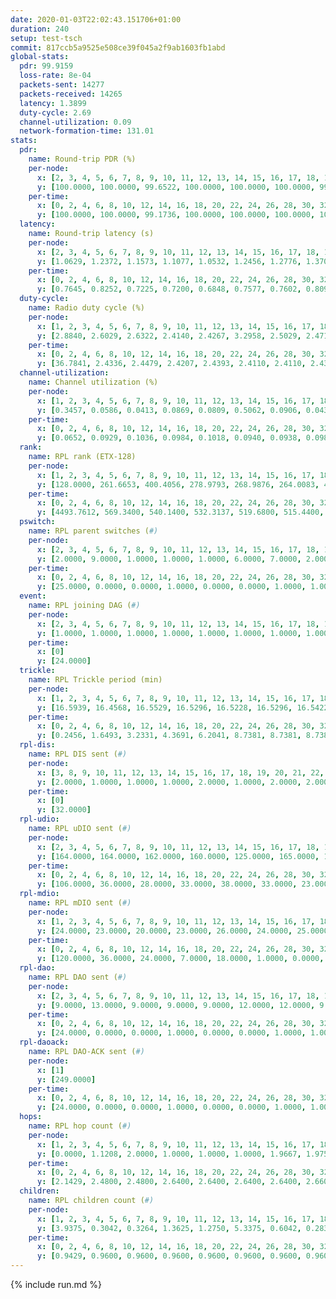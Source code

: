 ```yaml
---
date: 2020-01-03T22:02:43.151706+01:00
duration: 240
setup: test-tsch
commit: 817ccb5a9525e508ce39f045a2f9ab1603fb1abd
global-stats:
  pdr: 99.9159
  loss-rate: 8e-04
  packets-sent: 14277
  packets-received: 14265
  latency: 1.3899
  duty-cycle: 2.69
  channel-utilization: 0.09
  network-formation-time: 131.01
stats:
  pdr:
    name: Round-trip PDR (%)
    per-node:
      x: [2, 3, 4, 5, 6, 7, 8, 9, 10, 11, 12, 13, 14, 15, 16, 17, 18, 19, 20, 21, 22, 23, 24, 25]
      y: [100.0000, 100.0000, 99.6522, 100.0000, 100.0000, 100.0000, 99.8333, 100.0000, 100.0000, 99.6569, 100.0000, 100.0000, 100.0000, 99.5192, 100.0000, 99.8316, 100.0000, 99.6610, 99.8279, 100.0000, 100.0000, 100.0000, 100.0000, 100.0000]
    per-time:
      x: [0, 2, 4, 6, 8, 10, 12, 14, 16, 18, 20, 22, 24, 26, 28, 30, 32, 34, 36, 38, 40, 42, 44, 46, 48, 50, 52, 54, 56, 58, 60, 62, 64, 66, 68, 70, 72, 74, 76, 78, 80, 82, 84, 86, 88, 90, 92, 94, 96, 98, 100, 102, 104, 106, 108, 110, 112, 114, 116, 118, 120, 122, 124, 126, 128, 130, 132, 134, 136, 138, 140, 142, 144, 146, 148, 150, 152, 154, 156, 158, 160, 162, 164, 166, 168, 170, 172, 174, 176, 178, 180, 182, 184, 186, 188, 190, 192, 194, 196, 198, 200, 202, 204, 206, 208, 210, 212, 214, 216, 218, 220, 222, 224, 226, 228, 230, 232, 234, 236, 238]
      y: [100.0000, 100.0000, 99.1736, 100.0000, 100.0000, 100.0000, 100.0000, 100.0000, 100.0000, 100.0000, 100.0000, 100.0000, 100.0000, 100.0000, 100.0000, 100.0000, 99.1736, 99.1667, 100.0000, 100.0000, 100.0000, 100.0000, 100.0000, 100.0000, 100.0000, 99.1667, 100.0000, 100.0000, 100.0000, 100.0000, 99.1667, 100.0000, 100.0000, 99.1667, 100.0000, 100.0000, 100.0000, 100.0000, 100.0000, 100.0000, 100.0000, 100.0000, 100.0000, 100.0000, 100.0000, 100.0000, 100.0000, 100.0000, 100.0000, 100.0000, 100.0000, 100.0000, 100.0000, 100.0000, 100.0000, 100.0000, 100.0000, 100.0000, 100.0000, 100.0000, 100.0000, 100.0000, 100.0000, 100.0000, 100.0000, 100.0000, 100.0000, 100.0000, 100.0000, 100.0000, 100.0000, 100.0000, 100.0000, 98.3333, 100.0000, 100.0000, 100.0000, 100.0000, 100.0000, 100.0000, 100.0000, 100.0000, 100.0000, 100.0000, 98.3333, 100.0000, 100.0000, 100.0000, 100.0000, 100.0000, 100.0000, 100.0000, 100.0000, 100.0000, 100.0000, 100.0000, 100.0000, 100.0000, 100.0000, 100.0000, 100.0000, 100.0000, 100.0000, 100.0000, 100.0000, 100.0000, 100.0000, 100.0000, 100.0000, 100.0000, 100.0000, 100.0000, 98.3333, 100.0000, 100.0000, 100.0000, 100.0000, 100.0000, 100.0000, null]
  latency:
    name: Round-trip latency (s)
    per-node:
      x: [2, 3, 4, 5, 6, 7, 8, 9, 10, 11, 12, 13, 14, 15, 16, 17, 18, 19, 20, 21, 22, 23, 24, 25]
      y: [1.0629, 1.2372, 1.1573, 1.1077, 1.0532, 1.2456, 1.2776, 1.3704, 1.2272, 1.4806, 1.2926, 1.2608, 1.4164, 1.4854, 1.3387, 1.5950, 1.3731, 1.5471, 1.5250, 1.6786, 1.6468, 1.7041, 1.5692, 1.6836]
    per-time:
      x: [0, 2, 4, 6, 8, 10, 12, 14, 16, 18, 20, 22, 24, 26, 28, 30, 32, 34, 36, 38, 40, 42, 44, 46, 48, 50, 52, 54, 56, 58, 60, 62, 64, 66, 68, 70, 72, 74, 76, 78, 80, 82, 84, 86, 88, 90, 92, 94, 96, 98, 100, 102, 104, 106, 108, 110, 112, 114, 116, 118, 120, 122, 124, 126, 128, 130, 132, 134, 136, 138, 140, 142, 144, 146, 148, 150, 152, 154, 156, 158, 160, 162, 164, 166, 168, 170, 172, 174, 176, 178, 180, 182, 184, 186, 188, 190, 192, 194, 196, 198, 200, 202, 204, 206, 208, 210, 212, 214, 216, 218, 220, 222, 224, 226, 228, 230, 232, 234, 236, 238]
      y: [0.7645, 0.8252, 0.7225, 0.7200, 0.6848, 0.7577, 0.7602, 0.8093, 0.7961, 0.6893, 0.7194, 0.9024, 0.7629, 0.7633, 0.7051, 0.7662, 0.7661, 0.9992, 0.9247, 0.8439, 0.7037, 0.7121, 0.7725, 1.5307, 1.2869, 1.0435, 0.8655, 0.8981, 0.8763, 1.5791, 1.5477, 1.5595, 1.3601, 1.1150, 0.8296, 1.5019, 1.5728, 1.6039, 1.5322, 1.5269, 1.3557, 1.5586, 1.5797, 1.5877, 1.5396, 1.5985, 1.5373, 1.5885, 1.6050, 1.5797, 1.5556, 1.5681, 1.5458, 1.5694, 1.5599, 1.5644, 1.5529, 1.5584, 1.5883, 1.5460, 1.5963, 1.5901, 1.5804, 1.6098, 1.5848, 1.6186, 1.6198, 1.6246, 1.5938, 1.5680, 1.6032, 1.5678, 1.5977, 1.5712, 1.5336, 1.6395, 1.6137, 1.5565, 1.6412, 1.5905, 1.6405, 1.6344, 1.6742, 1.6418, 1.6244, 1.5902, 1.5673, 1.5770, 1.5646, 1.5947, 1.5728, 1.5686, 1.5972, 1.6552, 1.6169, 1.5624, 1.5913, 1.5766, 1.5942, 1.5638, 1.6599, 1.6411, 1.6445, 1.5751, 1.5577, 1.6361, 1.5780, 1.5177, 1.6234, 1.5958, 1.6201, 1.5933, 1.6369, 1.5629, 1.5435, 1.5618, 1.5406, 1.6113, 1.5493, null]
  duty-cycle:
    name: Radio duty cycle (%)
    per-node:
      x: [1, 2, 3, 4, 5, 6, 7, 8, 9, 10, 11, 12, 13, 14, 15, 16, 17, 18, 19, 20, 21, 22, 23, 24, 25]
      y: [2.8840, 2.6029, 2.6322, 2.4140, 2.4267, 3.2958, 2.5029, 2.4719, 2.5761, 2.6057, 2.6236, 2.6009, 2.9589, 2.6940, 2.5845, 2.8083, 2.6093, 2.5605, 2.7082, 2.7614, 2.7382, 2.7685, 2.9976, 2.6978, 2.8307]
    per-time:
      x: [0, 2, 4, 6, 8, 10, 12, 14, 16, 18, 20, 22, 24, 26, 28, 30, 32, 34, 36, 38, 40, 42, 44, 46, 48, 50, 52, 54, 56, 58, 60, 62, 64, 66, 68, 70, 72, 74, 76, 78, 80, 82, 84, 86, 88, 90, 92, 94, 96, 98, 100, 102, 104, 106, 108, 110, 112, 114, 116, 118, 120, 122, 124, 126, 128, 130, 132, 134, 136, 138, 140, 142, 144, 146, 148, 150, 152, 154, 156, 158, 160, 162, 164, 166, 168, 170, 172, 174, 176, 178, 180, 182, 184, 186, 188, 190, 192, 194, 196, 198, 200, 202, 204, 206, 208, 210, 212, 214, 216, 218, 220, 222, 224, 226, 228, 230, 232, 234, 236, 238]
      y: [36.7841, 2.4336, 2.4479, 2.4207, 2.4393, 2.4110, 2.4110, 2.4302, 2.4271, 2.4221, 2.4213, 2.4072, 2.4236, 2.4158, 2.4317, 2.4071, 2.4129, 2.4133, 2.4085, 2.4052, 2.4001, 2.3992, 2.4093, 2.4077, 2.4128, 2.4079, 2.4116, 2.4088, 2.4106, 2.4234, 2.4103, 2.4040, 2.4182, 2.4113, 2.4187, 2.3988, 2.4205, 2.3981, 2.4056, 2.3966, 2.3971, 2.4139, 2.4186, 2.4140, 2.4109, 2.3993, 2.4111, 2.4053, 2.4245, 2.4041, 2.4139, 2.4034, 2.4038, 2.4007, 2.4011, 2.3944, 2.4003, 2.4021, 2.3951, 2.4104, 2.3903, 2.4118, 2.4152, 2.3949, 2.4096, 2.3996, 2.4101, 2.4099, 2.4248, 2.3965, 2.4009, 2.4012, 2.4046, 2.4056, 2.3806, 2.3916, 2.4103, 2.4117, 2.4012, 2.3985, 2.4072, 2.3941, 2.4131, 2.3974, 2.4089, 2.4050, 2.4124, 2.3999, 2.3951, 2.3975, 2.4014, 2.4094, 2.4075, 2.4148, 2.4143, 2.4078, 2.4028, 2.4051, 2.4054, 2.3943, 2.4127, 2.4101, 2.4175, 2.4221, 2.4057, 2.3980, 2.4089, 2.3973, 2.3772, 2.3878, 2.3963, 2.4052, 2.3986, 2.4061, 2.3944, 2.3976, 2.4176, 2.3953, 2.4167, 2.4030]
  channel-utilization:
    name: Channel utilization (%)
    per-node:
      x: [1, 2, 3, 4, 5, 6, 7, 8, 9, 10, 11, 12, 13, 14, 15, 16, 17, 18, 19, 20, 21, 22, 23, 24, 25]
      y: [0.3457, 0.0586, 0.0413, 0.0869, 0.0809, 0.5062, 0.0906, 0.0435, 0.0451, 0.0354, 0.0322, 0.0631, 0.2108, 0.0322, 0.0396, 0.1300, 0.0332, 0.1071, 0.0336, 0.0609, 0.0332, 0.0365, 0.0323, 0.0316, 0.0332]
    per-time:
      x: [0, 2, 4, 6, 8, 10, 12, 14, 16, 18, 20, 22, 24, 26, 28, 30, 32, 34, 36, 38, 40, 42, 44, 46, 48, 50, 52, 54, 56, 58, 60, 62, 64, 66, 68, 70, 72, 74, 76, 78, 80, 82, 84, 86, 88, 90, 92, 94, 96, 98, 100, 102, 104, 106, 108, 110, 112, 114, 116, 118, 120, 122, 124, 126, 128, 130, 132, 134, 136, 138, 140, 142, 144, 146, 148, 150, 152, 154, 156, 158, 160, 162, 164, 166, 168, 170, 172, 174, 176, 178, 180, 182, 184, 186, 188, 190, 192, 194, 196, 198, 200, 202, 204, 206, 208, 210, 212, 214, 216, 218, 220, 222, 224, 226, 228, 230, 232, 234, 236, 238]
      y: [0.0652, 0.0929, 0.1036, 0.0984, 0.1018, 0.0940, 0.0938, 0.0988, 0.0991, 0.0980, 0.0975, 0.0915, 0.0994, 0.0952, 0.1012, 0.0873, 0.0908, 0.0900, 0.0899, 0.0891, 0.0864, 0.0863, 0.0883, 0.0894, 0.0902, 0.0881, 0.0899, 0.0904, 0.0917, 0.0979, 0.0919, 0.0882, 0.0933, 0.0911, 0.0943, 0.0842, 0.0951, 0.0860, 0.0898, 0.0846, 0.0832, 0.0915, 0.0937, 0.0916, 0.0914, 0.0860, 0.0916, 0.0892, 0.0964, 0.0866, 0.0904, 0.0859, 0.0870, 0.0866, 0.0860, 0.0842, 0.0852, 0.0870, 0.0827, 0.0915, 0.0812, 0.0887, 0.0959, 0.0844, 0.0912, 0.0857, 0.0905, 0.0913, 0.0963, 0.0830, 0.0874, 0.0881, 0.0894, 0.0938, 0.0813, 0.0834, 0.0887, 0.0929, 0.0885, 0.0886, 0.0916, 0.0862, 0.0961, 0.0876, 0.0919, 0.0913, 0.0922, 0.0858, 0.0863, 0.0864, 0.0871, 0.0905, 0.0894, 0.0918, 0.0920, 0.0891, 0.0863, 0.0876, 0.0900, 0.0847, 0.0938, 0.0917, 0.0943, 0.0960, 0.0883, 0.0857, 0.0908, 0.0868, 0.0779, 0.0834, 0.0882, 0.0879, 0.0870, 0.0914, 0.0856, 0.0861, 0.0946, 0.0841, 0.0920, 0.0884]
  rank:
    name: RPL rank (ETX-128)
    per-node:
      x: [1, 2, 3, 4, 5, 6, 7, 8, 9, 10, 11, 12, 13, 14, 15, 16, 17, 18, 19, 20, 21, 22, 23, 24, 25]
      y: [128.0000, 261.6653, 400.4056, 278.9793, 268.9876, 264.0083, 414.8049, 442.5101, 417.7025, 679.9835, 805.6275, 414.7571, 423.8848, 564.6420, 538.3902, 459.9793, 825.1796, 543.1148, 569.8560, 595.7541, 603.5353, 590.1708, 965.1895, 685.8554, 690.1281]
    per-time:
      x: [0, 2, 4, 6, 8, 10, 12, 14, 16, 18, 20, 22, 24, 26, 28, 30, 32, 34, 36, 38, 40, 42, 44, 46, 48, 50, 52, 54, 56, 58, 60, 62, 64, 66, 68, 70, 72, 74, 76, 78, 80, 82, 84, 86, 88, 90, 92, 94, 96, 98, 100, 102, 104, 106, 108, 110, 112, 114, 116, 118, 120, 122, 124, 126, 128, 130, 132, 134, 136, 138, 140, 142, 144, 146, 148, 150, 152, 154, 156, 158, 160, 162, 164, 166, 168, 170, 172, 174, 176, 178, 180, 182, 184, 186, 188, 190, 192, 194, 196, 198, 200, 202, 204, 206, 208, 210, 212, 214, 216, 218, 220, 222, 224, 226, 228, 230, 232, 234, 236, 238]
      y: [4493.7612, 569.3400, 540.1400, 532.3137, 519.6800, 515.4400, 513.4706, 508.7647, 503.2157, 504.1154, 499.6863, 490.0800, 493.1154, 481.6863, 472.3000, 468.1800, 463.8800, 460.9200, 465.0600, 465.3600, 462.0800, 462.2600, 468.4902, 463.3000, 467.3800, 461.7600, 473.7800, 470.3600, 469.3200, 471.9412, 467.2800, 461.7400, 472.9200, 474.4000, 471.1765, 468.3400, 470.7200, 473.8824, 467.9231, 462.7400, 466.0400, 476.6667, 494.2745, 501.4000, 494.4615, 492.8600, 493.6078, 480.5179, 463.5294, 458.1000, 458.4000, 456.1600, 455.0000, 453.2549, 454.9200, 453.9000, 453.8868, 452.9800, 449.7400, 452.1000, 451.2200, 452.9608, 453.3200, 452.0000, 454.2549, 451.0000, 448.6400, 453.6000, 456.0200, 458.0000, 456.7200, 456.4800, 461.1000, 463.7500, 462.4000, 460.4800, 457.4200, 457.5294, 457.1400, 456.3800, 455.4200, 457.5600, 460.3846, 461.8431, 452.5294, 456.8039, 474.5200, 472.0200, 472.1400, 469.8627, 478.1923, 455.9231, 460.2500, 455.9800, 462.4706, 461.2200, 465.0400, 464.8200, 467.5192, 464.1569, 467.9020, 462.1569, 462.9400, 466.9434, 464.2400, 464.4800, 465.8235, 459.0800, 458.8235, 459.1600, 466.5600, 473.2200, 473.8200, 479.1538, 478.7059, 481.8519, 468.2745, 458.8431, 459.3600, 455.4000]
  pswitch:
    name: RPL parent switches (#)
    per-node:
      x: [2, 3, 4, 5, 6, 7, 8, 9, 10, 11, 12, 13, 14, 15, 16, 17, 18, 19, 20, 21, 22, 23, 24, 25]
      y: [2.0000, 9.0000, 1.0000, 1.0000, 1.0000, 6.0000, 7.0000, 2.0000, 3.0000, 7.0000, 7.0000, 3.0000, 4.0000, 6.0000, 1.0000, 5.0000, 4.0000, 4.0000, 5.0000, 2.0000, 1.0000, 9.0000, 3.0000, 3.0000]
    per-time:
      x: [0, 2, 4, 6, 8, 10, 12, 14, 16, 18, 20, 22, 24, 26, 28, 30, 32, 34, 36, 38, 40, 42, 44, 46, 48, 50, 52, 54, 56, 58, 60, 62, 64, 66, 68, 70, 72, 74, 76, 78, 80, 82, 84, 86, 88, 90, 92, 94, 96, 98, 100, 102, 104, 106, 108, 110, 112, 114, 116, 118, 120, 122, 124, 126, 128, 130, 132, 134, 136, 138, 140, 142, 144, 146, 148, 150, 152, 154, 156, 158, 160, 162, 164, 166, 168, 170, 172, 174, 176, 178, 180, 182, 184, 186, 188, 190, 192, 194, 196, 198, 200, 202, 204, 206, 208, 210, 212, 214, 216, 218, 220, 222, 224, 226, 228, 230, 232, 234]
      y: [25.0000, 0.0000, 0.0000, 1.0000, 0.0000, 0.0000, 1.0000, 1.0000, 1.0000, 2.0000, 1.0000, 0.0000, 2.0000, 1.0000, 0.0000, 0.0000, 0.0000, 0.0000, 0.0000, 0.0000, 0.0000, 0.0000, 1.0000, 0.0000, 0.0000, 0.0000, 0.0000, 0.0000, 0.0000, 1.0000, 0.0000, 0.0000, 0.0000, 0.0000, 1.0000, 0.0000, 0.0000, 1.0000, 2.0000, 0.0000, 0.0000, 1.0000, 1.0000, 0.0000, 2.0000, 0.0000, 1.0000, 6.0000, 1.0000, 0.0000, 0.0000, 0.0000, 0.0000, 1.0000, 0.0000, 0.0000, 3.0000, 0.0000, 0.0000, 0.0000, 0.0000, 1.0000, 0.0000, 1.0000, 1.0000, 1.0000, 0.0000, 0.0000, 0.0000, 0.0000, 0.0000, 0.0000, 0.0000, 2.0000, 0.0000, 0.0000, 0.0000, 1.0000, 0.0000, 0.0000, 0.0000, 0.0000, 2.0000, 1.0000, 1.0000, 1.0000, 0.0000, 0.0000, 0.0000, 1.0000, 2.0000, 2.0000, 2.0000, 0.0000, 1.0000, 0.0000, 0.0000, 0.0000, 2.0000, 1.0000, 1.0000, 1.0000, 0.0000, 3.0000, 0.0000, 0.0000, 1.0000, 0.0000, 1.0000, 0.0000, 0.0000, 0.0000, 0.0000, 2.0000, 1.0000, 4.0000, 1.0000, 1.0000]
  event:
    name: RPL joining DAG (#)
    per-node:
      x: [2, 3, 4, 5, 6, 7, 8, 9, 10, 11, 12, 13, 14, 15, 16, 17, 18, 19, 20, 21, 22, 23, 24, 25]
      y: [1.0000, 1.0000, 1.0000, 1.0000, 1.0000, 1.0000, 1.0000, 1.0000, 1.0000, 1.0000, 1.0000, 1.0000, 1.0000, 1.0000, 1.0000, 1.0000, 1.0000, 1.0000, 1.0000, 1.0000, 1.0000, 1.0000, 1.0000, 1.0000]
    per-time:
      x: [0]
      y: [24.0000]
  trickle:
    name: RPL Trickle period (min)
    per-node:
      x: [1, 2, 3, 4, 5, 6, 7, 8, 9, 10, 11, 12, 13, 14, 15, 16, 17, 18, 19, 20, 21, 22, 23, 24, 25]
      y: [16.5939, 16.4568, 16.5529, 16.5296, 16.5228, 16.5296, 16.5422, 16.4929, 16.5267, 16.4941, 16.5454, 16.5460, 16.5304, 16.5660, 16.5419, 16.5222, 16.5021, 16.5342, 16.6020, 16.5877, 16.5947, 16.5729, 16.5492, 16.5984, 16.5431]
    per-time:
      x: [0, 2, 4, 6, 8, 10, 12, 14, 16, 18, 20, 22, 24, 26, 28, 30, 32, 34, 36, 38, 40, 42, 44, 46, 48, 50, 52, 54, 56, 58, 60, 62, 64, 66, 68, 70, 72, 74, 76, 78, 80, 82, 84, 86, 88, 90, 92, 94, 96, 98, 100, 102, 104, 106, 108, 110, 112, 114, 116, 118, 120, 122, 124, 126, 128, 130, 132, 134, 136, 138, 140, 142, 144, 146, 148, 150, 152, 154, 156, 158, 160, 162, 164, 166, 168, 170, 172, 174, 176, 178, 180, 182, 184, 186, 188, 190, 192, 194, 196, 198, 200, 202, 204, 206, 208, 210, 212, 214, 216, 218, 220, 222, 224, 226, 228, 230, 232, 234, 236, 238]
      y: [0.2456, 1.6493, 3.2331, 4.3691, 6.2041, 8.7381, 8.7381, 8.7381, 8.7381, 17.1402, 17.4763, 17.4763, 17.4763, 17.4763, 17.4763, 17.4763, 17.4763, 17.4763, 17.4763, 17.4763, 17.4763, 17.4763, 17.4763, 17.4763, 17.4763, 17.4763, 17.4763, 17.4763, 17.4763, 17.4763, 17.4763, 17.4763, 17.4763, 17.4763, 17.4763, 17.4763, 17.4763, 17.4763, 17.4763, 17.4763, 17.4763, 17.4763, 17.4763, 17.4763, 17.4763, 17.4763, 17.4763, 17.4763, 17.4763, 17.4763, 17.4763, 17.4763, 17.4763, 17.4763, 17.4763, 17.4763, 17.4763, 17.4763, 17.4763, 17.4763, 17.4763, 17.4763, 17.4763, 17.4763, 17.4763, 17.4763, 17.4763, 17.4763, 17.4763, 17.4763, 17.4763, 17.4763, 17.4763, 17.4763, 17.4763, 17.4763, 17.4763, 17.4763, 17.4763, 17.4763, 17.4763, 17.4763, 17.4763, 17.4763, 17.4763, 17.4763, 17.4763, 17.4763, 17.4763, 17.4763, 17.4763, 17.4763, 17.4763, 17.4763, 17.4763, 17.4763, 17.4763, 17.4763, 17.4763, 17.4763, 17.4763, 17.4763, 17.4763, 17.4763, 17.4763, 17.4763, 17.4763, 17.4763, 17.4763, 17.4763, 17.4763, 17.4763, 17.4763, 17.4763, 17.4763, 17.4763, 17.4763, 17.4763, 17.4763, 17.4763]
  rpl-dis:
    name: RPL DIS sent (#)
    per-node:
      x: [3, 8, 9, 10, 11, 12, 13, 14, 15, 16, 17, 18, 19, 20, 21, 22, 23, 24, 25]
      y: [2.0000, 1.0000, 1.0000, 1.0000, 2.0000, 1.0000, 2.0000, 2.0000, 1.0000, 1.0000, 2.0000, 2.0000, 2.0000, 2.0000, 2.0000, 1.0000, 3.0000, 2.0000, 2.0000]
    per-time:
      x: [0]
      y: [32.0000]
  rpl-udio:
    name: RPL uDIO sent (#)
    per-node:
      x: [2, 3, 4, 5, 6, 7, 8, 9, 10, 11, 12, 13, 14, 15, 16, 17, 18, 19, 20, 21, 22, 23, 24, 25]
      y: [164.0000, 164.0000, 162.0000, 160.0000, 125.0000, 165.0000, 158.0000, 160.0000, 166.0000, 167.0000, 167.0000, 148.0000, 170.0000, 164.0000, 163.0000, 170.0000, 165.0000, 162.0000, 168.0000, 157.0000, 165.0000, 171.0000, 165.0000, 166.0000]
    per-time:
      x: [0, 2, 4, 6, 8, 10, 12, 14, 16, 18, 20, 22, 24, 26, 28, 30, 32, 34, 36, 38, 40, 42, 44, 46, 48, 50, 52, 54, 56, 58, 60, 62, 64, 66, 68, 70, 72, 74, 76, 78, 80, 82, 84, 86, 88, 90, 92, 94, 96, 98, 100, 102, 104, 106, 108, 110, 112, 114, 116, 118, 120, 122, 124, 126, 128, 130, 132, 134, 136, 138, 140, 142, 144, 146, 148, 150, 152, 154, 156, 158, 160, 162, 164, 166, 168, 170, 172, 174, 176, 178, 180, 182, 184, 186, 188, 190, 192, 194, 196, 198, 200, 202, 204, 206, 208, 210, 212, 214, 216, 218, 220, 222, 224, 226, 228, 230, 232, 234, 236, 238, 240]
      y: [106.0000, 36.0000, 28.0000, 33.0000, 38.0000, 33.0000, 23.0000, 35.0000, 35.0000, 32.0000, 38.0000, 30.0000, 27.0000, 29.0000, 31.0000, 28.0000, 36.0000, 38.0000, 34.0000, 31.0000, 29.0000, 34.0000, 28.0000, 30.0000, 30.0000, 34.0000, 34.0000, 28.0000, 26.0000, 36.0000, 31.0000, 36.0000, 34.0000, 35.0000, 33.0000, 29.0000, 34.0000, 27.0000, 36.0000, 33.0000, 33.0000, 30.0000, 34.0000, 31.0000, 33.0000, 31.0000, 31.0000, 33.0000, 35.0000, 29.0000, 27.0000, 32.0000, 32.0000, 30.0000, 33.0000, 30.0000, 32.0000, 36.0000, 24.0000, 35.0000, 29.0000, 35.0000, 31.0000, 33.0000, 31.0000, 31.0000, 32.0000, 33.0000, 28.0000, 31.0000, 33.0000, 31.0000, 31.0000, 29.0000, 30.0000, 33.0000, 33.0000, 35.0000, 31.0000, 31.0000, 29.0000, 30.0000, 31.0000, 31.0000, 32.0000, 35.0000, 37.0000, 31.0000, 31.0000, 32.0000, 31.0000, 35.0000, 30.0000, 34.0000, 28.0000, 34.0000, 29.0000, 39.0000, 32.0000, 28.0000, 33.0000, 32.0000, 30.0000, 31.0000, 31.0000, 30.0000, 32.0000, 30.0000, 32.0000, 33.0000, 31.0000, 34.0000, 35.0000, 32.0000, 29.0000, 30.0000, 31.0000, 28.0000, 33.0000, 32.0000, 4.0000]
  rpl-mdio:
    name: RPL mDIO sent (#)
    per-node:
      x: [1, 2, 3, 4, 5, 6, 7, 8, 9, 10, 11, 12, 13, 14, 15, 16, 17, 18, 19, 20, 21, 22, 23, 24, 25]
      y: [24.0000, 23.0000, 20.0000, 23.0000, 26.0000, 24.0000, 25.0000, 24.0000, 22.0000, 21.0000, 20.0000, 21.0000, 22.0000, 21.0000, 20.0000, 21.0000, 21.0000, 21.0000, 20.0000, 20.0000, 21.0000, 20.0000, 20.0000, 21.0000, 20.0000]
    per-time:
      x: [0, 2, 4, 6, 8, 10, 12, 14, 16, 18, 20, 22, 24, 26, 28, 30, 32, 34, 36, 38, 40, 42, 44, 46, 48, 50, 52, 54, 56, 58, 60, 62, 64, 66, 68, 70, 72, 74, 76, 78, 80, 82, 84, 86, 88, 90, 92, 94, 96, 98, 100, 102, 104, 106, 108, 110, 112, 114, 116, 118, 120, 122, 124, 126, 128, 130, 132, 134, 136, 138, 140, 142, 144, 146, 148, 150, 152, 154, 156, 158, 160, 162, 164, 166, 168, 170, 172, 174, 176, 178, 180, 182, 184, 186, 188, 190, 192, 194, 196, 198, 200, 202, 204, 206, 208, 210, 212, 214, 216, 218, 220, 222, 224, 226, 228, 230, 232, 234, 236, 238]
      y: [120.0000, 36.0000, 24.0000, 7.0000, 18.0000, 1.0000, 0.0000, 12.0000, 10.0000, 3.0000, 0.0000, 0.0000, 0.0000, 2.0000, 5.0000, 6.0000, 8.0000, 4.0000, 0.0000, 0.0000, 0.0000, 0.0000, 5.0000, 3.0000, 9.0000, 5.0000, 3.0000, 0.0000, 0.0000, 0.0000, 0.0000, 5.0000, 8.0000, 5.0000, 6.0000, 1.0000, 0.0000, 0.0000, 0.0000, 0.0000, 9.0000, 5.0000, 5.0000, 5.0000, 1.0000, 0.0000, 0.0000, 0.0000, 5.0000, 3.0000, 7.0000, 5.0000, 4.0000, 1.0000, 0.0000, 0.0000, 0.0000, 3.0000, 8.0000, 3.0000, 6.0000, 5.0000, 0.0000, 0.0000, 0.0000, 0.0000, 5.0000, 5.0000, 9.0000, 6.0000, 0.0000, 0.0000, 0.0000, 0.0000, 2.0000, 6.0000, 7.0000, 5.0000, 5.0000, 0.0000, 0.0000, 0.0000, 0.0000, 1.0000, 9.0000, 7.0000, 4.0000, 4.0000, 0.0000, 0.0000, 0.0000, 0.0000, 4.0000, 5.0000, 7.0000, 7.0000, 2.0000, 0.0000, 0.0000, 0.0000, 0.0000, 9.0000, 5.0000, 3.0000, 8.0000, 0.0000, 0.0000, 0.0000, 0.0000, 2.0000, 6.0000, 6.0000, 6.0000, 5.0000, 0.0000, 0.0000, 0.0000, 0.0000, 7.0000, 3.0000]
  rpl-dao:
    name: RPL DAO sent (#)
    per-node:
      x: [2, 3, 4, 5, 6, 7, 8, 9, 10, 11, 12, 13, 14, 15, 16, 17, 18, 19, 20, 21, 22, 23, 24, 25]
      y: [9.0000, 13.0000, 9.0000, 9.0000, 9.0000, 12.0000, 12.0000, 9.0000, 10.0000, 12.0000, 12.0000, 11.0000, 11.0000, 12.0000, 9.0000, 10.0000, 10.0000, 11.0000, 10.0000, 9.0000, 10.0000, 12.0000, 11.0000, 10.0000]
    per-time:
      x: [0, 2, 4, 6, 8, 10, 12, 14, 16, 18, 20, 22, 24, 26, 28, 30, 32, 34, 36, 38, 40, 42, 44, 46, 48, 50, 52, 54, 56, 58, 60, 62, 64, 66, 68, 70, 72, 74, 76, 78, 80, 82, 84, 86, 88, 90, 92, 94, 96, 98, 100, 102, 104, 106, 108, 110, 112, 114, 116, 118, 120, 122, 124, 126, 128, 130, 132, 134, 136, 138, 140, 142, 144, 146, 148, 150, 152, 154, 156, 158, 160, 162, 164, 166, 168, 170, 172, 174, 176, 178, 180, 182, 184, 186, 188, 190, 192, 194, 196, 198, 200, 202, 204, 206, 208, 210, 212, 214, 216, 218, 220, 222, 224, 226, 228, 230, 232, 234, 236, 238]
      y: [24.0000, 0.0000, 0.0000, 1.0000, 0.0000, 0.0000, 1.0000, 1.0000, 1.0000, 2.0000, 1.0000, 0.0000, 2.0000, 1.0000, 13.0000, 1.0000, 0.0000, 1.0000, 0.0000, 0.0000, 1.0000, 1.0000, 2.0000, 2.0000, 0.0000, 0.0000, 1.0000, 2.0000, 10.0000, 6.0000, 0.0000, 1.0000, 0.0000, 0.0000, 2.0000, 0.0000, 2.0000, 4.0000, 2.0000, 0.0000, 0.0000, 2.0000, 9.0000, 6.0000, 2.0000, 1.0000, 1.0000, 6.0000, 2.0000, 0.0000, 0.0000, 1.0000, 2.0000, 1.0000, 0.0000, 1.0000, 5.0000, 6.0000, 1.0000, 1.0000, 0.0000, 5.0000, 2.0000, 1.0000, 1.0000, 2.0000, 1.0000, 0.0000, 0.0000, 0.0000, 4.0000, 6.0000, 3.0000, 3.0000, 0.0000, 2.0000, 3.0000, 1.0000, 1.0000, 2.0000, 2.0000, 0.0000, 2.0000, 1.0000, 2.0000, 8.0000, 3.0000, 0.0000, 0.0000, 3.0000, 3.0000, 3.0000, 2.0000, 1.0000, 2.0000, 0.0000, 1.0000, 0.0000, 3.0000, 2.0000, 6.0000, 1.0000, 0.0000, 5.0000, 1.0000, 3.0000, 3.0000, 0.0000, 1.0000, 1.0000, 1.0000, 0.0000, 3.0000, 2.0000, 6.0000, 5.0000, 1.0000, 3.0000, 1.0000, 2.0000]
  rpl-daoack:
    name: RPL DAO-ACK sent (#)
    per-node:
      x: [1]
      y: [249.0000]
    per-time:
      x: [0, 2, 4, 6, 8, 10, 12, 14, 16, 18, 20, 22, 24, 26, 28, 30, 32, 34, 36, 38, 40, 42, 44, 46, 48, 50, 52, 54, 56, 58, 60, 62, 64, 66, 68, 70, 72, 74, 76, 78, 80, 82, 84, 86, 88, 90, 92, 94, 96, 98, 100, 102, 104, 106, 108, 110, 112, 114, 116, 118, 120, 122, 124, 126, 128, 130, 132, 134, 136, 138, 140, 142, 144, 146, 148, 150, 152, 154, 156, 158, 160, 162, 164, 166, 168, 170, 172, 174, 176, 178, 180, 182, 184, 186, 188, 190, 192, 194, 196, 198, 200, 202, 204, 206, 208, 210, 212, 214, 216, 218, 220, 222, 224, 226, 228, 230, 232, 234, 236, 238]
      y: [24.0000, 0.0000, 0.0000, 1.0000, 0.0000, 0.0000, 1.0000, 1.0000, 1.0000, 2.0000, 1.0000, 0.0000, 2.0000, 1.0000, 13.0000, 1.0000, 0.0000, 1.0000, 0.0000, 0.0000, 1.0000, 1.0000, 2.0000, 2.0000, 0.0000, 0.0000, 1.0000, 2.0000, 10.0000, 5.0000, 0.0000, 1.0000, 0.0000, 0.0000, 2.0000, 0.0000, 2.0000, 4.0000, 2.0000, 0.0000, 0.0000, 2.0000, 8.0000, 6.0000, 2.0000, 1.0000, 1.0000, 5.0000, 2.0000, 0.0000, 0.0000, 1.0000, 2.0000, 1.0000, 0.0000, 1.0000, 5.0000, 6.0000, 1.0000, 1.0000, 0.0000, 5.0000, 2.0000, 1.0000, 1.0000, 2.0000, 1.0000, 0.0000, 0.0000, 0.0000, 4.0000, 6.0000, 3.0000, 3.0000, 0.0000, 2.0000, 3.0000, 1.0000, 1.0000, 2.0000, 2.0000, 0.0000, 2.0000, 1.0000, 2.0000, 8.0000, 3.0000, 0.0000, 0.0000, 3.0000, 2.0000, 4.0000, 2.0000, 1.0000, 2.0000, 0.0000, 1.0000, 0.0000, 3.0000, 2.0000, 6.0000, 1.0000, 0.0000, 5.0000, 1.0000, 3.0000, 3.0000, 0.0000, 1.0000, 1.0000, 1.0000, 0.0000, 3.0000, 2.0000, 6.0000, 5.0000, 1.0000, 3.0000, 1.0000, 2.0000]
  hops:
    name: RPL hop count (#)
    per-node:
      x: [1, 2, 3, 4, 5, 6, 7, 8, 9, 10, 11, 12, 13, 14, 15, 16, 17, 18, 19, 20, 21, 22, 23, 24, 25]
      y: [0.0000, 1.1208, 2.0000, 1.0000, 1.0000, 1.0000, 1.9667, 1.9750, 2.0500, 2.0418, 2.9791, 2.0000, 2.1208, 3.0586, 2.6318, 2.0000, 3.0000, 3.0000, 3.1172, 3.1339, 3.1046, 3.0000, 4.0756, 4.0000, 4.0000]
    per-time:
      x: [0, 2, 4, 6, 8, 10, 12, 14, 16, 18, 20, 22, 24, 26, 28, 30, 32, 34, 36, 38, 40, 42, 44, 46, 48, 50, 52, 54, 56, 58, 60, 62, 64, 66, 68, 70, 72, 74, 76, 78, 80, 82, 84, 86, 88, 90, 92, 94, 96, 98, 100, 102, 104, 106, 108, 110, 112, 114, 116, 118, 120, 122, 124, 126, 128, 130, 132, 134, 136, 138, 140, 142, 144, 146, 148, 150, 152, 154, 156, 158, 160, 162, 164, 166, 168, 170, 172, 174, 176, 178, 180, 182, 184, 186, 188, 190, 192, 194, 196, 198, 200, 202, 204, 206, 208, 210, 212, 214, 216, 218, 220, 222, 224, 226, 228, 230, 232, 234, 236, 238]
      y: [2.1429, 2.4800, 2.4800, 2.6400, 2.6400, 2.6400, 2.6400, 2.6600, 2.6400, 2.6000, 2.5600, 2.5600, 2.5600, 2.5200, 2.4200, 2.3200, 2.3200, 2.3200, 2.3200, 2.3200, 2.3200, 2.3200, 2.3200, 2.3200, 2.3200, 2.3200, 2.3200, 2.3200, 2.3200, 2.3200, 2.3200, 2.3200, 2.3200, 2.3200, 2.3200, 2.3200, 2.3200, 2.3200, 2.3200, 2.3200, 2.3200, 2.3200, 2.3200, 2.3200, 2.3600, 2.4000, 2.3800, 2.3600, 2.3600, 2.3600, 2.3600, 2.3600, 2.3600, 2.3600, 2.3600, 2.3600, 2.3600, 2.3600, 2.3600, 2.3600, 2.3600, 2.3600, 2.3600, 2.3600, 2.3600, 2.3600, 2.3600, 2.3600, 2.3600, 2.3600, 2.3600, 2.3600, 2.3600, 2.3600, 2.3600, 2.3600, 2.3600, 2.3600, 2.3600, 2.3600, 2.3600, 2.3600, 2.3600, 2.3600, 2.3600, 2.3600, 2.3600, 2.3600, 2.3600, 2.3600, 2.3600, 2.3600, 2.3600, 2.3600, 2.3600, 2.3600, 2.3600, 2.3600, 2.3600, 2.3600, 2.3600, 2.3600, 2.3600, 2.3600, 2.3600, 2.3600, 2.3600, 2.3600, 2.3600, 2.3600, 2.3600, 2.3600, 2.3600, 2.3600, 2.3600, 2.3600, 2.3200, 2.3200, 2.3200, 2.3200]
  children:
    name: RPL children count (#)
    per-node:
      x: [1, 2, 3, 4, 5, 6, 7, 8, 9, 10, 11, 12, 13, 14, 15, 16, 17, 18, 19, 20, 21, 22, 23, 24, 25]
      y: [3.9375, 0.3042, 0.3264, 1.3625, 1.2750, 5.3375, 0.6042, 0.2833, 0.4167, 0.1046, 0.0000, 0.8875, 3.4750, 0.0000, 0.0711, 2.3013, 0.0000, 2.2000, 0.0460, 0.8577, 0.0000, 0.1632, 0.0000, 0.0000, 0.0000]
    per-time:
      x: [0, 2, 4, 6, 8, 10, 12, 14, 16, 18, 20, 22, 24, 26, 28, 30, 32, 34, 36, 38, 40, 42, 44, 46, 48, 50, 52, 54, 56, 58, 60, 62, 64, 66, 68, 70, 72, 74, 76, 78, 80, 82, 84, 86, 88, 90, 92, 94, 96, 98, 100, 102, 104, 106, 108, 110, 112, 114, 116, 118, 120, 122, 124, 126, 128, 130, 132, 134, 136, 138, 140, 142, 144, 146, 148, 150, 152, 154, 156, 158, 160, 162, 164, 166, 168, 170, 172, 174, 176, 178, 180, 182, 184, 186, 188, 190, 192, 194, 196, 198, 200, 202, 204, 206, 208, 210, 212, 214, 216, 218, 220, 222, 224, 226, 228, 230, 232, 234, 236, 238]
      y: [0.9429, 0.9600, 0.9600, 0.9600, 0.9600, 0.9600, 0.9600, 0.9600, 0.9600, 0.9600, 0.9600, 0.9600, 0.9600, 0.9600, 0.9600, 0.9600, 0.9600, 0.9600, 0.9600, 0.9600, 0.9600, 0.9600, 0.9600, 0.9600, 0.9600, 0.9600, 0.9600, 0.9600, 0.9600, 0.9600, 0.9600, 0.9600, 0.9600, 0.9600, 0.9600, 0.9600, 0.9600, 0.9600, 0.9600, 0.9600, 0.9600, 0.9600, 0.9600, 0.9600, 0.9600, 0.9600, 0.9600, 0.9600, 0.9600, 0.9600, 0.9600, 0.9600, 0.9600, 0.9600, 0.9600, 0.9600, 0.9600, 0.9600, 0.9600, 0.9600, 0.9600, 0.9600, 0.9600, 0.9600, 0.9600, 0.9600, 0.9600, 0.9600, 0.9600, 0.9600, 0.9600, 0.9600, 0.9600, 0.9600, 0.9600, 0.9600, 0.9600, 0.9600, 0.9600, 0.9600, 0.9600, 0.9600, 0.9600, 0.9600, 0.9600, 0.9600, 0.9600, 0.9600, 0.9600, 0.9600, 0.9600, 0.9600, 0.9600, 0.9600, 0.9600, 0.9600, 0.9600, 0.9600, 0.9600, 0.9600, 0.9600, 0.9600, 0.9600, 0.9600, 0.9600, 0.9600, 0.9600, 0.9600, 0.9600, 0.9600, 0.9600, 0.9600, 0.9600, 0.9600, 0.9600, 0.9600, 0.9600, 0.9600, 0.9600, 0.9600]
---
```


{% include run.md %}
